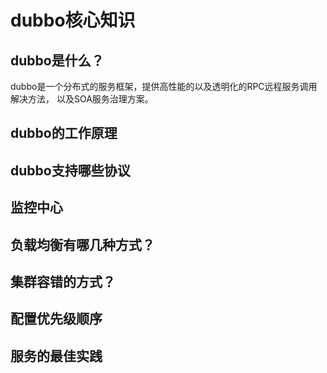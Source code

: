 # dubbo核心知识

## dubbo是什么？
dubbo是一个分布式的服务框架，提供高性能的以及透明化的RPC远程服务调用解决方法，
以及SOA服务治理方案。

## dubbo的工作原理

## dubbo支持哪些协议

## 监控中心

## 负载均衡有哪几种方式？

## 集群容错的方式？

## 配置优先级顺序

## 服务的最佳实践
